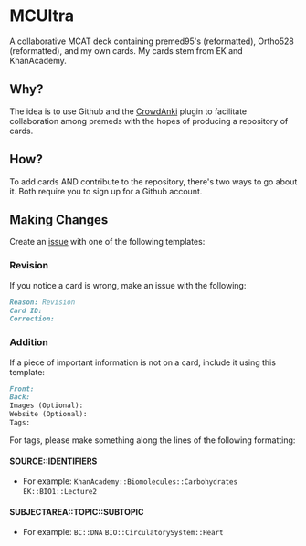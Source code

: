 # MCUltra
A collaborative MCAT deck containing premed95's (reformatted), Ortho528 (reformatted), and my own cards. My cards stem from EK and KhanAcademy.

## Why?
The idea is to use Github and the [CrowdAnki](https://github.com/Stvad/CrowdAnki) plugin to facilitate collaboration among premeds with the hopes of producing a repository of cards. 

## How?
To add cards AND contribute to the repository, there's two ways to go about it. Both require you to sign up for a Github account.

## Making Changes
Create an [issue](https://github.com/capaldo/MCUltra/issues/new) with one of the following templates:

### Revision
If you notice a card is wrong, make an issue with the following:
```markdown
Reason: Revision
Card ID:
Correction:
```

### Addition
If a piece of important information is not on a card, include it using this template:
```markdown
Front:
Back:
Images (Optional):
Website (Optional):
Tags:
```

For tags, please make something along the lines of the following formatting:
#### SOURCE::IDENTIFIERS
* For example: 
`KhanAcademy::Biomolecules::Carbohydrates`
`EK::BIO1::Lecture2`
#### SUBJECTAREA::TOPIC::SUBTOPIC
* For example:
`BC::DNA`
`BIO::CirculatorySystem::Heart`
